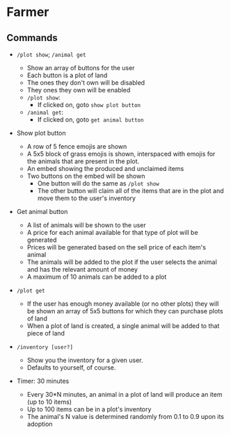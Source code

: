 # Farmer

## Commands

* `/plot show`; `/animal get`
    * Show an array of buttons for the user
    * Each button is a plot of land
    * The ones they don't own will be disabled
    * They ones they own will be enabled
    * `/plot show`:
        * If clicked on, goto `show plot button`
    * `/animal get`:
        * If clicked on, goto `get animal button`

* Show plot button
    * A row of 5 fence emojis are shown
    * A 5x5 block of grass emojis is shown, interspaced with emojis for the animals that are present in the plot.
    * An embed showing the produced and unclaimed items
    * Two buttons on the embed will be shown
        * One button will do the same as `/plot show`
        * The other button will claim all of the items that are in the plot and move them to the user's inventory

* Get animal button
    * A list of animals will be shown to the user
    * A price for each animal available for that type of plot will be generated
    * Prices will be generated based on the sell price of each item's animal
    * The animals will be added to the plot if the user selects the animal and has the relevant amount of money
    * A maximum of 10 animals can be added to a plot

* `/plot get`
    * If the user has enough money available (or no other plots) they will be shown an array of 5x5 buttons for which they can purchase plots of land
    * When a plot of land is created, a single animal will be added to that piece of land

* `/inventory [user?]`
    * Show you the inventory for a given user.
    * Defaults to yourself, of course.

* Timer: 30 minutes
    * Every 30\*N minutes, an animal in a plot of land will produce an item (up to 10 items)
    * Up to 100 items can be in a plot's inventory
    * The animal's N value is determined randomly from 0.1 to 0.9 upon its adoption
